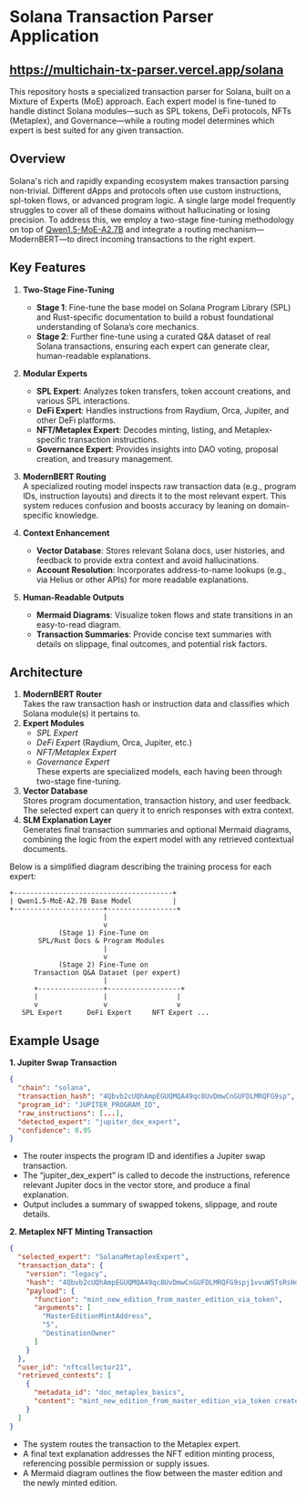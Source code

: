 # Solana Transaction Parser Application
## https://multichain-tx-parser.vercel.app/solana

This repository hosts a specialized transaction parser for Solana, built on a Mixture of Experts (MoE) approach. Each expert model is fine-tuned to handle distinct Solana modules—such as SPL tokens, DeFi protocols, NFTs (Metaplex), and Governance—while a routing model determines which expert is best suited for any given transaction.

## Overview

Solana's rich and rapidly expanding ecosystem makes transaction parsing non-trivial. Different dApps and protocols often use custom instructions, spl-token flows, or advanced program logic. A single large model frequently struggles to cover all of these domains without hallucinating or losing precision. To address this, we employ a two-stage fine-tuning methodology on top of [Qwen1.5-MoE-A2.7B](https://huggingface.co/Qwen/Qwen1.5-MoE-A2.7B) and integrate a routing mechanism—ModernBERT—to direct incoming transactions to the right expert.

## Key Features

1. **Two-Stage Fine-Tuning**  
   - **Stage 1**: Fine-tune the base model on Solana Program Library (SPL) and Rust-specific documentation to build a robust foundational understanding of Solana’s core mechanics.  
   - **Stage 2**: Further fine-tune using a curated Q&A dataset of real Solana transactions, ensuring each expert can generate clear, human-readable explanations.

2. **Modular Experts**  
   - **SPL Expert**: Analyzes token transfers, token account creations, and various SPL interactions.  
   - **DeFi Expert**: Handles instructions from Raydium, Orca, Jupiter, and other DeFi platforms.  
   - **NFT/Metaplex Expert**: Decodes minting, listing, and Metaplex-specific transaction instructions.  
   - **Governance Expert**: Provides insights into DAO voting, proposal creation, and treasury management.

3. **ModernBERT Routing**  
   A specialized routing model inspects raw transaction data (e.g., program IDs, instruction layouts) and directs it to the most relevant expert. This system reduces confusion and boosts accuracy by leaning on domain-specific knowledge.

4. **Context Enhancement**  
   - **Vector Database**: Stores relevant Solana docs, user histories, and feedback to provide extra context and avoid hallucinations.  
   - **Account Resolution**: Incorporates address-to-name lookups (e.g., via Helius or other APIs) for more readable explanations.

5. **Human-Readable Outputs**  
   - **Mermaid Diagrams**: Visualize token flows and state transitions in an easy-to-read diagram.  
   - **Transaction Summaries**: Provide concise text summaries with details on slippage, final outcomes, and potential risk factors.

## Architecture

1. **ModernBERT Router**  
   Takes the raw transaction hash or instruction data and classifies which Solana module(s) it pertains to.  
2. **Expert Modules**  
   - _SPL Expert_  
   - _DeFi Expert_ (Raydium, Orca, Jupiter, etc.)  
   - _NFT/Metaplex Expert_  
   - _Governance Expert_  
   These experts are specialized models, each having been through two-stage fine-tuning.  
3. **Vector Database**  
   Stores program documentation, transaction history, and user feedback. The selected expert can query it to enrich responses with extra context.  
4. **SLM Explanation Layer**  
   Generates final transaction summaries and optional Mermaid diagrams, combining the logic from the expert model with any retrieved contextual documents.

Below is a simplified diagram describing the training process for each expert:

```
+---------------------------------------+
| Qwen1.5-MoE-A2.7B Base Model          |
+----------------------+-----------------+
                       |
                       v
            (Stage 1) Fine-Tune on
       SPL/Rust Docs & Program Modules
                       |
                       v
            (Stage 2) Fine-Tune on
      Transaction Q&A Dataset (per expert)
                       |
      +----------------+------------------+
      |                |                 |
      v                v                 v
   SPL Expert      DeFi Expert     NFT Expert ...
```

## Example Usage

**1. Jupiter Swap Transaction**

```json
{
  "chain": "solana",
  "transaction_hash": "4Qbvb2cUQhAmpEGUQMQA49qc8UvDmwCnGUFDLMRQFG9sp",
  "program_id": "JUPITER_PROGRAM_ID",
  "raw_instructions": [...],
  "detected_expert": "jupiter_dex_expert",
  "confidence": 0.95
}
```

- The router inspects the program ID and identifies a Jupiter swap transaction.  
- The “jupiter_dex_expert” is called to decode the instructions, reference relevant Jupiter docs in the vector store, and produce a final explanation.  
- Output includes a summary of swapped tokens, slippage, and route details.

**2. Metaplex NFT Minting Transaction**

```json
{
  "selected_expert": "SolanaMetaplexExpert",
  "transaction_data": {
    "version": "legacy",
    "hash": "4Qbvb2cUQhAmpEGUQMQA49qc8UvDmwCnGUFDLMRQFG9spj1vvuW5TsRsHdvs6uzw",
    "payload": {
      "function": "mint_new_edition_from_master_edition_via_token",
      "arguments": [
        "MasterEditionMintAddress",
        "5",
        "DestinationOwner"
      ]
    }
  },
  "user_id": "nftcollector21",
  "retrieved_contexts": [
    {
      "metadata_id": "doc_metaplex_basics",
      "content": "mint_new_edition_from_master_edition_via_token creates limited editions from a master NFT..."
    }
  ]
}
```

- The system routes the transaction to the Metaplex expert.  
- A final text explanation addresses the NFT edition minting process, referencing possible permission or supply issues.  
- A Mermaid diagram outlines the flow between the master edition and the newly minted edition.
